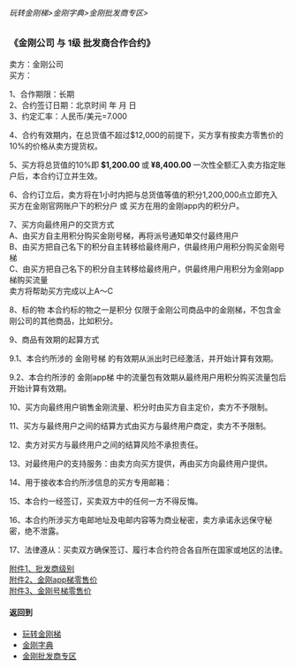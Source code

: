 ###### 玩转金刚梯>金刚字典>金刚批发商专区>
### 《金刚公司 与 1级 批发商合作合约》
卖方：金刚公司<br>
买方：           

1、合作期限：长期<br>
2、合约签订日期：北京时间 年 月 日<br>
3、约定汇率：人民币/美元=7.000<br>

4、合约有效期内，在总货值不超过$12,000的前提下，买方享有按卖方零售价的10%的价格从卖方提货权。

5、买方将总货值的10%即<strong> $1,200.00 </strong>或<strong> ¥8,400.00 </strong>一次性全额汇入卖方指定账户后，本合约订立并生效。

6、合约订立后，卖方将在1小时内把与总货值等值的积分1,200,000点立即充入 买方在金刚官网账户下的积分户 或 买方在用的金刚app内的积分户。

7、买方向最终用户的交货方式<br>
A、由买方自主用积分购买金刚号梯，再将派号通知单交付最终用户<br>
B、由买方把自己名下的积分自主转移给最终用户，供最终用户用积分购买金刚号梯<br>
C、由买方把自己名下的积分自主转移给最终用户，供最终用户用积分为金刚app梯购买流量<br>
卖方将帮助买方完成以上A～C <br>

8、标的物
本合约标的物之一是积分
仅限于金刚公司商品中的金刚梯，不包含金刚公司的其他商品，比如积分。

9、商品有效期的起算方式

9.1、本合约所涉的 金刚号梯 的有效期从派出时已经激活，并开始计算有效期。

9.2、本合约所涉的 金刚app梯 中的流量包有效期从最终用户用积分购买流量包后开始计算有效期。

10、买方向最终用户销售金刚流量、积分时由买方自主定价，卖方不予限制。

11、买方与最终用户之间的结算方式由买方与最终用户商定，卖方不予限制。

12、卖方对买方与最终用户之间的结算风险不承担责任。

13、对最终用户的支持服务：由卖方向买方提供，再由买方向最终用户提供。

14、用于接收本合约所涉信息的买方专用邮箱：

15、本合约一经签订，买卖双方中的任何一方不得反悔。

16、本合约所涉买方电邮地址及电邮内容等为商业秘密，卖方承诺永远保守秘密，绝不泄露。

17、法律遵从：买卖双方确保签订、履行本合约符合各自所在国家或地区的法律。

[附件1、批发商级别](https://github.com/a2zitpro/web/blob/master/LadderFree/kkDictionary/KKWholesalersZone/KKWholesalerClassification.md) <br>
[附件2、金刚app梯零售价](https://github.com/a2zitpro/web/blob/master/LadderFree/kkDictionary/KKDatatrafficPriceOfLadderAPP.md) <br>
[附件3、金刚号梯零售价](https://github.com/a2zitpro/web/blob/master/LadderFree/kkDictionary/KKDatatrafficPriceOfLadderKKID.md) <br>



#### 返回到
- [玩转金刚梯](https://github.com/a2zitpro/web/blob/master/LadderFree/A.md)
- [金刚字典](https://github.com/a2zitpro/web/blob/master/LadderFree/kkDictionary/KKDictionary.md)
- [金刚批发商专区](https://github.com/a2zitpro/web/blob/master/LadderFree/kkDictionary/KKWholesalersZone.md)
